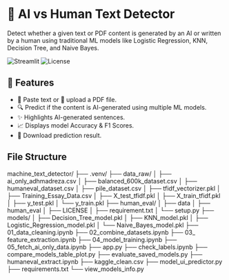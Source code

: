 # 🧠 AI vs Human Text Detector

Detect whether a given text or PDF content is generated by an AI or written by a human using traditional ML models like Logistic Regression, KNN, Decision Tree, and Naive Bayes.

![Streamlit](https://img.shields.io/badge/Built%20With-Streamlit-red?logo=streamlit)
![License](https://img.shields.io/badge/License-MIT-yellow.svg)


## 📌 Features

- 📝 Paste text or 📄 upload a PDF file.
- 🔍 Predict if the content is AI-generated using multiple ML models.
- ✨ Highlights AI-generated sentences.
- 📈 Displays model Accuracy & F1 Scores.
- 💾 Download prediction result.

## File Structure

machine_text_detector/
├── .venv/
├── data_raw/
│   ├── ai_only_adhmadreza.csv
│   ├── balanced_600k_dataset.csv
│   ├── humaneval_dataset.csv
│   ├── pile_dataset.csv
│   ├── tfidf_vectorizer.pkl
│   ├── Training_Essay_Data.csv
│   ├── X_test_tfidf.pkl
│   ├── X_train_tfidf.pkl
│   ├── y_test.pkl
│   └── y_train.pkl
├── human_eval/
│   ├── data
│   ├── human_eval
│   ├── LICENSE
│   ├── requirement.txt
│   └── setup.py
├── models/
│   ├── Decision_Tree_model.pkl
│   ├── KNN_model.pkl
│   ├── Logistic_Regression_model.pkl
│   └── Naive_Bayes_model.pkl 
├── 01_data_cleaning.ipynb
├── 02_combine_datasets.ipynb
├── 03_ feature_extraction.ipynb
├── 04_model_training.ipynb
├── 05_fetch_ai_only_data.ipynb
├── app.py
├── check_labels.ipynb
├── compare_models_table_plot.py
├── evaluate_saved_models.py
├── humaneval_extract.ipynb
├── kaggle_clean.csv
├── model_ui_predictor.py
├── requirements.txt
└── view_models_info.py
